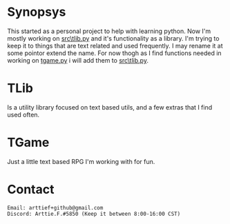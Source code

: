 # Synopsys

This started as a personal project to help with learning python. Now I'm mostly working on [src\tlib.py](https://github.com/ArttieF/TGame/blob/main/src/tlib.py) and it's functionality as a library. I'm trying to keep it to things that are text related and used frequently. I may rename it at some pointor extend the name. For now thogh as I find functions needed in working on [tgame.py](https://github.com/ArttieF/TGame/blob/main/tgame.py) i will add them to [src\tlib.py](https://github.com/ArttieF/TGame/blob/main/src/tlib.py).

# TLib
Is a utility library focused on text based utils, and a few extras that I find used often.

# TGame
Just a little text based RPG I'm working with for fun.

# Contact
    Email: arttief+github@gmail.com
    Discord: Arttie.F.#5850 (Keep it between 8:00-16:00 CST)
    
